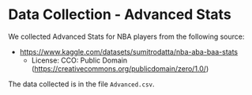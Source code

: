 # Data Collection - Advanced Stats

We collected Advanced Stats for NBA players from the following source:
- https://www.kaggle.com/datasets/sumitrodatta/nba-aba-baa-stats
    - License: CCO: Public Domain (https://creativecommons.org/publicdomain/zero/1.0/)

The data collected is in the file `Advanced.csv`.
